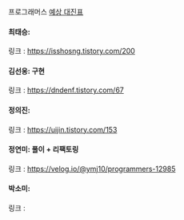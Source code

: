 프로그래머스 [예상 대진표](https://school.programmers.co.kr/learn/courses/30/lessons/12985)<br>

#### 최태승: 
링크 : https://isshosng.tistory.com/200

#### 김선웅: 구현
링크 : https://dndenf.tistory.com/67

#### 정의진: 
링크 : https://uijin.tistory.com/153

#### 정연미: 풀이 + 리팩토링
링크 : https://velog.io/@ymj10/programmers-12985

#### 박소미: 
링크 : 
